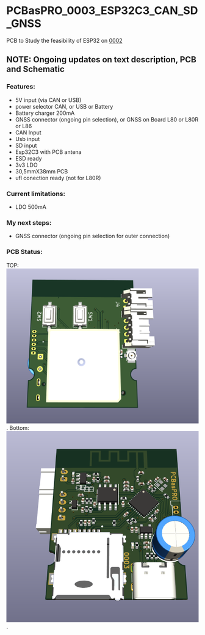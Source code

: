 # PCBasPRO_0003_ESP32C3_CAN_SD_GNSS
PCB to Study the feasibility of ESP32 on [0002](https://github.com/PCBasPRO/PCBasPRO_0002_Cheap_FOC2VESC)

## **NOTE: Ongoing updates on text description, PCB and Schematic**


### **Features:**

- 5V input (via CAN or USB)
- power selector CAN, or USB or Battery
- Battery charger 200mA
- GNSS connector (ongoing pin selection), or GNSS on Board L80 or L80R or L86
- CAN Input
- Usb input
- SD input
- Esp32C3 with PCB antena
- ESD ready
- 3v3 LDO
- 30,5mmX38mm PCB
- ufl conection ready (not for L80R)


### **Current limitations:**

  - LDO 500mA

### **My next steps:**

- GNSS connector (ongoing pin selection for outer connection)


### **PCB Status:**

TOP: 
![Image](https://github.com/PCBasPRO/PCBasPRO_0003_ESP32C3_CAN_SD_GNSS/blob/main/2024-01-14_11h23_50.png).
Bottom:
![Image](https://github.com/PCBasPRO/PCBasPRO_0003_ESP32C3_CAN_SD_GNSS/blob/main/2024-01-14_11h25_02.png).
